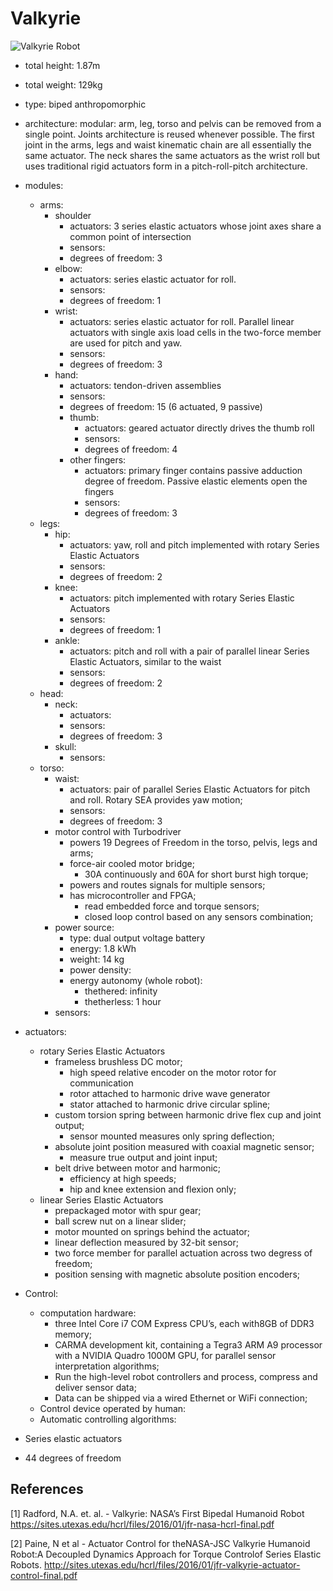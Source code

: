 # Valkyrie

![Valkyrie Robot](assets/valkyrie-robot.jpg)

- total height: 1.87m
- total weight: 129kg
- type: biped anthropomorphic
- architecture: modular: arm, leg, torso and pelvis can be removed from a single point. Joints architecture is reused whenever possible. The first joint in the arms, legs and waist kinematic chain are all essentially the same actuator. The neck shares the same actuators as the wrist roll but uses traditional rigid actuators form in a pitch-roll-pitch architecture.
- modules:
  - arms:
    - shoulder
      - actuators: 3 series elastic actuators whose joint axes share a common point of intersection
      - sensors:
      - degrees of freedom: 3
    - elbow:
      - actuators: series elastic actuator for roll.
      - sensors:
      - degrees of freedom: 1
    - wrist:
      - actuators: series elastic actuator for roll. Parallel linear actuators with single axis load cells in the two-force member are used for pitch and yaw.
      - sensors:
      - degrees of freedom: 3
    - hand:
      - actuators: tendon-driven assemblies
      - sensors:
      - degrees of freedom: 15 (6 actuated, 9 passive)
      - thumb:
        - actuators: geared actuator directly drives the thumb roll
        - sensors:
        - degrees of freedom: 4
      - other fingers:
        - actuators: primary finger contains passive adduction degree of freedom. Passive elastic elements open the fingers
        - sensors:
        - degrees of freedom: 3
  - legs:
    - hip:
      - actuators: yaw, roll and pitch implemented with rotary Series Elastic Actuators
      - sensors:
      - degrees of freedom: 2
    - knee:
      - actuators: pitch implemented with rotary Series Elastic Actuators
      - sensors:
      - degrees of freedom: 1
    - ankle:
      - actuators: pitch and roll with a pair of parallel linear Series Elastic Actuators, similar to the waist
      - sensors:
      - degrees of freedom: 2
  - head:
    - neck:
      - actuators:
      - sensors:
      - degrees of freedom: 3
    - skull:
      - sensors:
  - torso:
    - waist:
      - actuators: pair of parallel Series Elastic Actuators for pitch and roll. Rotary SEA provides yaw motion;
      - sensors:
      - degrees of freedom: 3
    - motor control with Turbodriver
      - powers 19 Degrees of Freedom in the torso, pelvis, legs and arms;
      - force-air cooled motor bridge;
        - 30A continuously and 60A for short burst high torque;
      - powers and routes signals for multiple sensors;
      - has microcontroller and FPGA;
        - read embedded force and torque sensors;
        - closed loop control based on any sensors combination;
    - power source:
      - type: dual output voltage battery
      - energy: 1.8 kWh
      - weight: 14 kg
      - power density:
      - energy autonomy (whole robot):
        - thethered: infinity
        - thetherless: 1 hour
    - sensors:
- actuators:
  - rotary Series Elastic Actuators
    - frameless brushless DC motor;
      - high speed relative encoder on the motor rotor for communication
      - rotor attached to harmonic drive wave generator
      - stator attached to harmonic drive circular spline;
    - custom torsion spring between harmonic drive flex cup and joint output;
      - sensor mounted measures only spring deflection;
    - absolute joint position measured with coaxial magnetic sensor;
      - measure true output and joint input;
    - belt drive between motor and harmonic;
      - efficiency at high speeds;
      - hip and knee extension and flexion only;
  - linear Series Elastic Actuators
    - prepackaged motor with spur gear;
    - ball screw nut on a linear slider;
    - motor mounted on springs behind the actuator;
    - linear deflection measured by 32-bit sensor;
    - two force member for parallel actuation across two degress of freedom;
    - position sensing with magnetic absolute position encoders;
- Control:

  - computation hardware:
    - three Intel Core i7 COM Express CPU’s, each with8GB of DDR3 memory;
    - CARMA development kit, containing a Tegra3 ARM A9 processor with a NVIDIA Quadro 1000M GPU, for parallel sensor interpretation algorithms;
    - Run the high-level robot controllers and process, compress and deliver sensor data;
    - Data can be shipped via a wired Ethernet or WiFi connection;
  - Control device operated by human:
  - Automatic controlling algorithms:

- Series elastic actuators
- 44 degrees of freedom

## References

[1] Radford, N.A. et. al. - Valkyrie: NASA’s First Bipedal Humanoid Robot
<https://sites.utexas.edu/hcrl/files/2016/01/jfr-nasa-hcrl-final.pdf>

[2] Paine, N et al - Actuator Control for theNASA-JSC Valkyrie Humanoid Robot:A Decoupled Dynamics Approach for Torque Controlof Series Elastic Robots.
<http://sites.utexas.edu/hcrl/files/2016/01/jfr-valkyrie-actuator-control-final.pdf>
